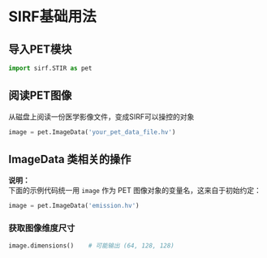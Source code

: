 # SIRF基础用法

## 导入PET模块

```python
import sirf.STIR as pet
```

## 阅读PET图像

从磁盘上阅读一份医学影像文件，变成SIRF可以操控的对象
```python
image = pet.ImageData('your_pet_data_file.hv')
```


## ImageData 类相关的操作

**说明：**  
下面的示例代码统一用 `image` 作为 PET 图像对象的变量名，这来自于初始约定：

```python
image = pet.ImageData('emission.hv')
```

### 获取图像维度尺寸

```python
image.dimensions()    # 可能输出 (64, 128, 128)
```
